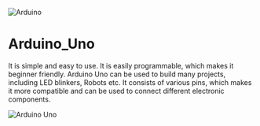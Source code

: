 ![Arduino](https://www.arduino.cc/favicon.ico) 
# Arduino_Uno
It is simple and easy to use. It is easily programmable, which makes it beginner friendly. Arduino Uno can be used to build many projects, including LED blinkers, Robots etc. It consists of various pins, which makes it more compatible and can be used to connect different electronic components.


![Arduino Uno](https://store.arduino.cc/usa/media/catalog/product/cache/1/thumbnail/800x800/9df78eab33525d08d6e5fb8d27136e95/a/r/arduino-uno-rev3_1.jpg)
